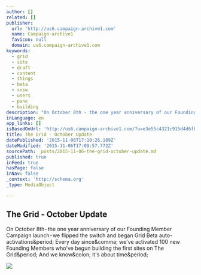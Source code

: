 ```yaml
---
author: []
related: []
publisher:
  url: 'http://us6.campaign-archive1.com'
  name: Campaign-archive1
  favicon: null
  domain: us6.campaign-archive1.com
keywords:
  - grid
  - site
  - draft
  - content
  - things
  - beta
  - sxsw
  - users
  - pane
  - building
description: "On October 8th - the one year anniversary of our Founding Member Campaign launch - we flipped the switch and began Grid Beta auto-activations. Every day since, we've activated 100 new Founding Members who've begun building the first sites on The Grid. And we know: it's about time."
inLanguage: en
app_links: []
isBasedOnUrl: 'http://us6.campaign-archive1.com/?u=e3e55c4321c915d4d6fb9f8f0&id=6cc69ad4eb'
title: The Grid - October Update
datePublished: '2015-11-06T17:10:26.189Z'
dateModified: '2015-11-06T17:09:57.772Z'
sourcePath: _posts/2015-11-06-the-grid-october-update.md
published: true
inFeed: true
hasPage: false
inNav: false
_context: 'http://schema.org'
_type: MediaObject

---
```

<article style=""><h1>The Grid - October Update</h1><p>On October 8th - the one year anniversary of our Founding Member Campaign launch - we flipped the switch and began Grid Beta auto-activations&amp;period; Every day since&amp;comma; we've activated 100 new Founding Members who've begun building the first sites on The Grid&amp;period; And we know&amp;colon; it's about time&amp;period;</p><img src="https://gallery.mailchimp.com/e3e55c4321c915d4d6fb9f8f0/images/9f1bb870-4e88-4e74-adc7-d0c6c35b5c7f.png" /></article>